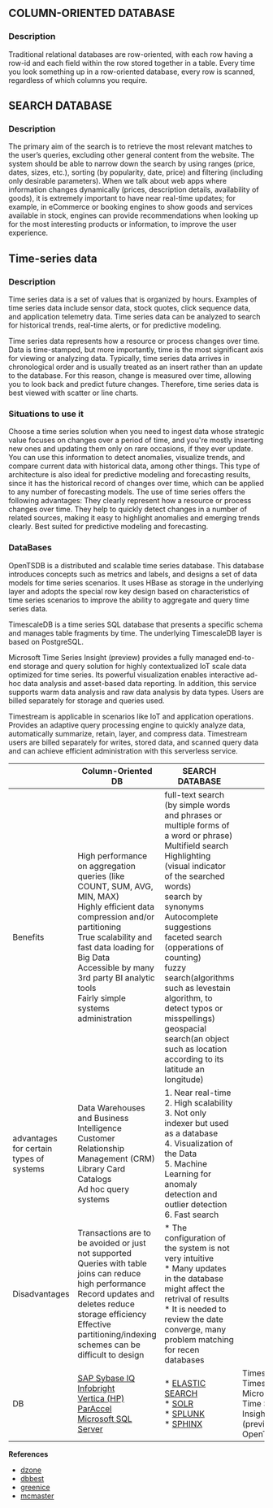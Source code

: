 ## COLUMN-ORIENTED DATABASE

### Description

Traditional relational databases are row-oriented, with each row having a row-id and each field within the row stored together in a table. 
Every time you look something up in a row-oriented database, every row is scanned, regardless of which columns you require. 

## SEARCH DATABASE

### Description

The primary aim of the search is to retrieve the most relevant matches to the user’s queries, excluding other general content from the website.
The system should be able to narrow down the search by using ranges (price, dates, sizes, etc.), sorting (by popularity, date, price) and filtering (including only desirable parameters). When we talk about web apps where information changes dynamically (prices, description details, availability of goods), it is extremely important to have near real-time updates; for example, in eCommerce or booking engines to show goods and services available in stock, engines can provide recommendations when looking up for the most interesting products or information, to improve the user experience.

## Time-series data

### Description
Time series data is a set of values that is organized by hours. Examples of time series data include sensor data, stock quotes, click sequence data, and application telemetry data. Time series data can be analyzed to search for historical trends, real-time alerts, or for predictive modeling.

Time series data represents how a resource or process changes over time. Data is time-stamped, but more importantly, time is the most significant axis for viewing or analyzing data. Typically, time series data arrives in chronological order and is usually treated as an insert rather than an update to the database. For this reason, change is measured over time, allowing you to look back and predict future changes. Therefore, time series data is best viewed with scatter or line charts.

### Situations to use it
Choose a time series solution when you need to ingest data whose strategic value focuses on changes over a period of time, and you're mostly inserting new ones and updating them only on rare occasions, if they ever update. You can use this information to detect anomalies, visualize trends, and compare current data with historical data, among other things. This type of architecture is also ideal for predictive modeling and forecasting results, since it has the historical record of changes over time, which can be applied to any number of forecasting models.
The use of time series offers the following advantages:
They clearly represent how a resource or process changes over time.
They help to quickly detect changes in a number of related sources, making it easy to highlight anomalies and emerging trends clearly.
Best suited for predictive modeling and forecasting.

### DataBases
OpenTSDB is a distributed and scalable time series database. This database introduces concepts such as metrics and labels, and designs a set of data models for time series scenarios. It uses HBase as storage in the underlying layer and adopts the special row key design based on characteristics of time series scenarios to improve the ability to aggregate and query time series data.

TimescaleDB is a time series SQL database that presents a specific schema and manages table fragments by time. The underlying TimescaleDB layer is based on PostgreSQL.

Microsoft Time Series Insight (preview) provides a fully managed end-to-end storage and query solution for highly contextualized IoT scale data optimized for time series. Its powerful visualization enables interactive ad-hoc data analysis and asset-based data reporting.
In addition, this service supports warm data analysis and raw data analysis by data types. Users are billed separately for storage and queries used.

Timestream is applicable in scenarios like IoT and application operations.
Provides an adaptive query processing engine to quickly analyze data, automatically summarize, retain, layer, and compress data. Timestream users are billed separately for writes, stored data, and scanned query data and can achieve efficient administration with this serverless service.


|  |Column-Oriented DB  |SEARCH DATABASE| |
|--|--|--|--|
| Benefits | High performance on aggregation queries (like COUNT, SUM, AVG, MIN, MAX) <br> Highly efficient data compression and/or partitioning<br>True scalability and fast data loading for Big Data<br>Accessible by many 3rd  party BI analytic tools <br> Fairly simple systems administration|full-text search (by simple words and phrases or multiple forms of a word or phrase)<br>Multifield search<br>Highlighting (visual indicator of the searched words)<br>search by synonyms<br>Autocomplete suggestions<br>faceted search (opperations of counting)<br>fuzzy search(algorithms such as levestain algorithm, to detect typos or misspellings)<br>geospacial search(an object such as location according to its latitude an longitude)|
| advantages for certain types of systems|Data Warehouses and Business Intelligence<br>Customer Relationship Management (CRM)<br>Library Card Catalogs<br>Ad hoc query systems|1. Near real-time<br>2. High scalability<br>3. Not only indexer but used as a database<br>4. Visualization of the Data<br>5. Machine Learning for anomaly detection and outlier detection <br>6. Fast search|
|Disadvantages|Transactions are to be avoided or just not supported<br>Queries with table joins can reduce high performance<br> Record updates and deletes reduce storage efficiency<br> Effective partitioning/indexing schemes can be difficult to design|* The configuration of the system is not very intuitive<br>* Many updates in the database might affect the retrival of results<br>* It is needed to review the date converge, many problem matching for recen databases|
|DB|[SAP Sybase IQ](https://www.sap.com/index.html)<br>[Infobright](http://www.ignitetech.com/solutions/information-technology/infobrightdb)<br>[Vertica (HP)](https://www.vertica.com/)<br>[ParAccel](https://www.actian.com/)<br>[Microsoft SQL Server](https://www.microsoft.com/)|* [ELASTIC SEARCH](https://www.elastic.co/)  <br>* [SOLR](https://lucene.apache.org/solr/)  <br>* [SPLUNK](https://www.splunk.com/)   <br>* [SPHINX](http://sphinxsearch.com/)|TimescaleDB <br> Timestream<br>Microsoft Time Series Insight (preview) <br>OpenTSDB<br>

**References**
- [dzone](https://dzone.com/articles/nosql-database-types-1#:~:text=There%20are%20four%20big%20NoSQL,are%20often%20combinations%20of%20these.)
- [dbbest](https://www.dbbest.com/blog/column-oriented-database-technologies/)
- [greenice](https://greenice.net/elasticsearch-vs-solr-vs-sphinx-best-open-source-search-platform-comparison/)
- [mcmaster](https://fhs.mcmaster.ca/neru/documents/limitationsofsearchdatabases.pdf)
<!--stackedit_data:
eyJoaXN0b3J5IjpbLTUzMDE4MDY0OSwxNDE3NTY1NDQzLDkwMD
g3MzM2LC0xNjkwODU3MjgzXX0=
-->